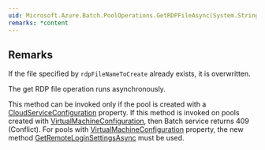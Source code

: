 ```yaml
---  
uid: Microsoft.Azure.Batch.PoolOperations.GetRDPFileAsync(System.String,System.String,System.String,System.Collections.Generic.IEnumerable{Microsoft.Azure.Batch.BatchClientBehavior},System.Threading.CancellationToken)  
remarks: *content  
---  
```

  
## Remarks  
 If the file specified by `rdpFileNameToCreate` already exists, it is overwritten.  
  
 The get RDP file operation runs asynchronously.  
  
 This method can be invoked only if the pool is created with a [CloudServiceConfiguration](assetId:///T:Microsoft.Azure.Batch.CloudServiceConfiguration?qualifyHint=False&autoUpgrade=True) property.              If this method is invoked on pools created with [VirtualMachineConfiguration](assetId:///T:Microsoft.Azure.Batch.VirtualMachineConfiguration?qualifyHint=False&autoUpgrade=True), then Batch service returns 409 (Conflict).              For pools with [VirtualMachineConfiguration](assetId:///T:Microsoft.Azure.Batch.VirtualMachineConfiguration?qualifyHint=False&autoUpgrade=True) property, the new method [GetRemoteLoginSettingsAsync](assetId:///M:Microsoft.Azure.Batch.PoolOperations.GetRemoteLoginSettingsAsync(System.String,System.String,System.Collections.Generic.IEnumerable{Microsoft.Azure.Batch.BatchClientBehavior},System.Threading.CancellationToken)?qualifyHint=False&autoUpgrade=True) must be used.
